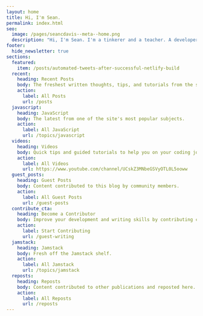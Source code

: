 ```yaml
---
layout: home
title: Hi, I'm Sean.
permalink: index.html
seo:
  image: /pages/seancdavis--meta--home.png
  description: "Hi, I'm Sean. I'm a tinkerer and a teacher. A developer. A sandwich lover. Most of the time I'm only pretending to know what I'm doing."
footer:
  hide_newsletter: true
sections:
  featured:
    item: /posts/automated-tweets-after-successful-netlify-build
  recent:
    heading: Recent Posts
    body: The freshest written thoughts, tips, and tutorials from the site.
    action:
      label: All Posts
      url: /posts
  javascript:
    heading: JavaScript
    body: The latest from one of the site's most popular subjects.
    action:
      label: All JavaScript
      url: /topics/javascript
  videos:
    heading: Videos
    body: Quick tips and guided tutorials to help you on your coding journey.
    action:
      label: All Videos
      url: https://www.youtube.com/channel/UCskZ3MNbeGSVyOTL0L5ooww
  guest_posts:
    heading: Guest Posts
    body: Content contributed to this blog by community members.
    action:
      label: All Guest Posts
      url: /guest-posts
  contribute_cta:
    heading: Become a Contributor
    body: Improve your development and writing skills by contributing content to the site.
    action:
      label: Start Contributing
      url: /guest-writing
  jamstack:
    heading: Jamstack
    body: Fresh off the Jamstack shelf.
    action:
      label: All Jamstack
      url: /topics/jamstack
  reposts:
    heading: Reposts
    body: Content contributed to other publications and reposted here.
    action:
      label: All Reposts
      url: /reposts
---
```

